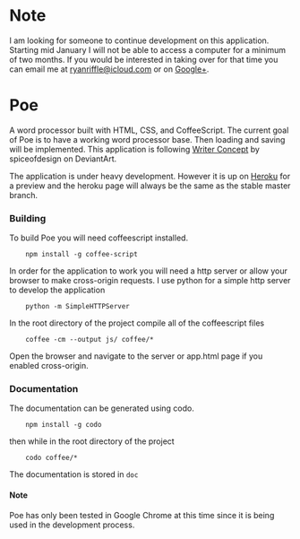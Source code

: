 # Note
I am looking for someone to continue development on this application. Starting mid January I will not be able to access a computer for a minimum of two months. If you would be interested in taking over for that time you can email me at ryanriffle@icloud.com or on [Google+](https://plus.google.com/115441007574184937069).

Poe
======

A word processor built with HTML, CSS, and CoffeeScript. The current goal of Poe is to have a working word processor base. Then loading and saving will be implemented. This application is following [Writer Concept](http://bassultra.deviantart.com/art/Writer-Concept-351501580) by spiceofdesign on DeviantArt.

The application is under heavy development. However it is up on [Heroku](https://poejs.herokuapp.com/) for a preview and the heroku page will always be the same as the stable master branch.

### Building
To build Poe you will need coffeescript installed.
```
	npm install -g coffee-script
```
In order for the application to work you will need a http server or allow your browser to make cross-origin requests. I use python for a simple http server to develop the application
```
	python -m SimpleHTTPServer
```
In the root directory of the project compile all of the coffeescript files
```
	coffee -cm --output js/ coffee/*
```
Open the browser and navigate to the server or app.html page if you enabled cross-origin.

### Documentation
The documentation can be generated using codo.
```
    npm install -g codo
```
then while in the root directory of the project
```
    codo coffee/*
```
The documentation is stored in `doc`

#### Note
Poe has only been tested in Google Chrome at this time since it is being used in the development process.
